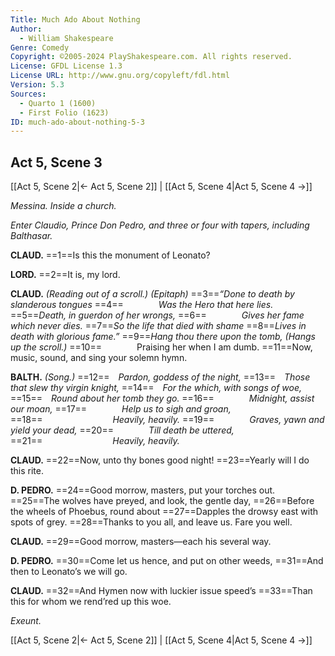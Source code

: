 ```yaml
---
Title: Much Ado About Nothing
Author: 
  - William Shakespeare
Genre: Comedy
Copyright: ©2005-2024 PlayShakespeare.com. All rights reserved.
License: GFDL License 1.3
License URL: http://www.gnu.org/copyleft/fdl.html
Version: 5.3
Sources:
  - Quarto 1 (1600)
  - First Folio (1623)
ID: much-ado-about-nothing-5-3
---
```


## Act 5, Scene 3
[[Act 5, Scene 2|← Act 5, Scene 2]] | [[Act 5, Scene 4|Act 5, Scene 4 →]]

*Messina. Inside a church.*

*Enter Claudio, Prince Don Pedro, and three or four with tapers, including Balthasar.*

**CLAUD.**
==1==Is this the monument of Leonato?

**LORD.**
==2==It is, my lord.

**CLAUD.**
*(Reading out of a scroll.)*
*(Epitaph)*
==3==*“Done to death by slanderous tongues*
==4==    *Was the Hero that here lies.*
==5==*Death, in guerdon of her wrongs,*
==6==    *Gives her fame which never dies.*
==7==*So the life that died with shame*
==8==*Lives in death with glorious fame.”*
==9==*Hang thou there upon the tomb,*
*(Hangs up the scroll.)*
==10==    Praising her when I am dumb.
==11==Now, music, sound, and sing your solemn hymn.

**BALTH.**
*(Song.)*
==12== *Pardon, goddess of the night,*
==13== *Those that slew thy virgin knight,*
==14== *For the which, with songs of woe,*
==15== *Round about her tomb they go.*
==16==    *Midnight, assist our moan,*
==17==    *Help us to sigh and groan,*
==18==        *Heavily, heavily.*
==19==    *Graves, yawn and yield your dead,*
==20==    *Till death be uttered,*
==21==        *Heavily, heavily.*

**CLAUD.**
==22==Now, unto thy bones good night!
==23==Yearly will I do this rite.

**D. PEDRO.**
==24==Good morrow, masters, put your torches out.
==25==The wolves have preyed, and look, the gentle day,
==26==Before the wheels of Phoebus, round about
==27==Dapples the drowsy east with spots of grey.
==28==Thanks to you all, and leave us. Fare you well.

**CLAUD.**
==29==Good morrow, masters—each his several way.

**D. PEDRO.**
==30==Come let us hence, and put on other weeds,
==31==And then to Leonato’s we will go.

**CLAUD.**
==32==And Hymen now with luckier issue speed’s
==33==Than this for whom we rend’red up this woe.

*Exeunt.*

[[Act 5, Scene 2|← Act 5, Scene 2]] | [[Act 5, Scene 4|Act 5, Scene 4 →]]
